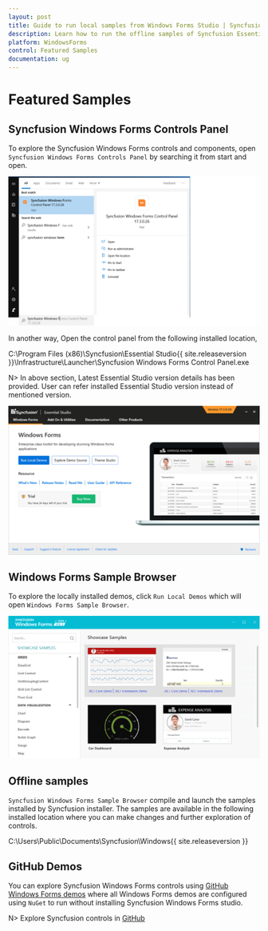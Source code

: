 ```yaml
---
layout: post
title: Guide to run local samples from Windows Forms Studio | Syncfusion
description: Learn how to run the offline samples of Syncfusion Essential Studio Windows Forms controls and components.
platform: WindowsForms
control: Featured Samples
documentation: ug
---
```


# Featured Samples

## Syncfusion Windows Forms Controls Panel

To explore the Syncfusion Windows Forms controls and components, open `Syncfusion Windows Forms Controls Panel` by searching it from start and open.

![Windows Formss Control Panel Search](featured-samples_images/winforms-control-panel-search.png)

In another way, Open the control panel from the following installed location,

C:\Program Files (x86)\Syncfusion\Essential Studio\{{ site.releaseversion }}\Infrastructure\Launcher\Syncfusion Windows Forms Control Panel.exe

N> In above section, Latest Essential Studio version details has been provided. User can refer installed Essential Studio version instead of mentioned version.


![Syncfusion Windows Forms Controls Panel](featured-samples_images/syncfusion-winforms-controls-panel.png)

## Windows Forms Sample Browser

To explore the locally installed demos, click `Run Local Demos` which will open `Windows Forms Sample Browser`.

![Syncfusion Windows Forms Sample Browser](featured-samples_images/syncfusion-winforms-sample-browser.png)

## Offline samples

`Syncfusion Windows Forms Sample Browser` compile and launch the samples installed by Syncfusion installer. The samples are available in the following installed location where you can make changes and further exploration of controls.

C:\Users\Public\Documents\Syncfusion\\Windows\{{ site.releaseversion }}

## GitHub Demos

You can explore Syncfusion Windows Forms controls using [GitHub Windows Forms demos](https://github.com/syncfusion/winforms-demos) where all Windows Forms demos are configured using `NuGet` to run without installing Syncfusion Windows Forms studio.

N> Explore Syncfusion controls in [GitHub](https://github.com/syncfusion/winforms-demos)
